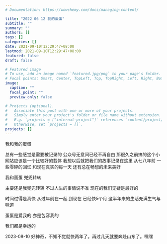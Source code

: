 ```yaml
---
# Documentation: https://wowchemy.com/docs/managing-content/

title: "2022 06 12 我的蛋蛋"
subtitle: ""
summary: ""
authors: []
tags: []
categories: []
date: 2021-09-10T12:29:47+08:00
lastmod: 2021-09-10T12:29:47+08:00
featured: false
draft: false

# Featured image
# To use, add an image named `featured.jpg/png` to your page's folder.
# Focal points: Smart, Center, TopLeft, Top, TopRight, Left, Right, BottomLeft, Bottom, BottomRight.
image:
  caption: ""
  focal_point: ""
  preview_only: false

# Projects (optional).
#   Associate this post with one or more of your projects.
#   Simply enter your project's folder or file name without extension.
#   E.g. `projects = ["internal-project"]` references `content/project/deep-learning/index.md`.
#   Otherwise, set `projects = []`.
projects: []
---
```

 我和我的蛋蛋
 
 总有一些感觉是需要被记录的
 公众号无意间已经不再自由
 那很久之前搞的这个小网站应该是一个比较好的载体
 我想以后就把我们的故事记录在这里
 从七八年前
 一些零碎的回忆
 和现在真实的每一天
 还有总在畅想的未来美好
 
 我和蛋蛋
 兜兜转转
 
 主要还是我兜兜转转
 不过人生的事情说不准
 现在的我们无疑是最好的
 
 时间过得是真快
 从过年前在一起
 到现在
 已经快5个月
 这半年来的生活充满生气与味道
 
 蛋蛋是爱我的
 亦是包容我的
 
 我们都是幸运的
 
2023-08-10
好神奇，不知不觉就快两年了。再过几天就要奔赴山东了。嘿嘿
